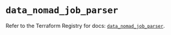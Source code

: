 # `data_nomad_job_parser`

Refer to the Terraform Registry for docs: [`data_nomad_job_parser`](https://registry.terraform.io/providers/hashicorp/nomad/2.3.0/docs/data-sources/job_parser).
